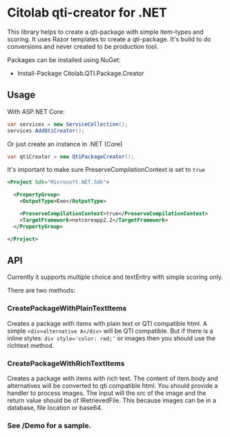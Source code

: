 # Citolab qti-creator for .NET
 
This library helps to create a qti-package with simple item-types and scoring. 
It uses Razor templates to create a qti-package. 
It's build to do conversions and never created to be production tool. 

Packages can be installed using NuGet:
- Install-Package Citolab.QTI.Package.Creator

## Usage

With ASP.NET Core:

```C#
var services = new ServiceCollection();
services.AddQtiCreator();
```

Or just create an instance in .NET (Core)

```C#
var qtiCreator = new QtiPackageCreator();
```

It's important to make sure PreserveCompilationContext is set to `true`

```XML
<Project Sdk="Microsoft.NET.Sdk">

  <PropertyGroup>
    <OutputType>Exe</OutputType>

    <PreserveCompilationContext>true</PreserveCompilationContext>
    <TargetFramework>netcoreapp2.2</TargetFramework>
  </PropertyGroup>

</Project>
```

## API

Currently it supports multiple choice and textEntry with simple scoring only.

There are two methods:

### CreatePackageWithPlainTextItems 

Creates a package with items with plain text or QTI compatible html. A simple `<div>alternative A</div>`
will be QTI compatible. But if there is a inline styles: `div style='color: red;'`  or images then you should use the richtext method.

### CreatePackageWithRichTextItems 

Creates a package with items with rich text. The content of item.body and alternatives will be converted
to qti compatible html. You should provide a handler to process images. The input will the src of the image and the return value should be of IRetrievedFile. This because images can be in a database, file location or base64.

### See /Demo for a sample.